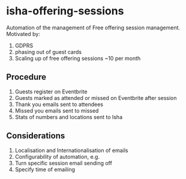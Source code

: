 # isha-offering-sessions

Automation of the management of Free offering session management. Motivated by:

1. GDPRS
  1. phasing out of guest cards
1. Scaling up of free offering sessions ~10 per month


## Procedure
1. Guests register on Eventbrite
1. Guests marked as attended or missed on Eventbrite after session
1. Thank you emails sent to attendees
1. Missed you emails sent to missed
1. Stats of numbers and locations sent to Isha

## Considerations
1. Localisation and Internationalisation of emails
1. Configurability of automation, e.g.
  1. Turn specific session email sending off
  1. Specify time of emailing

